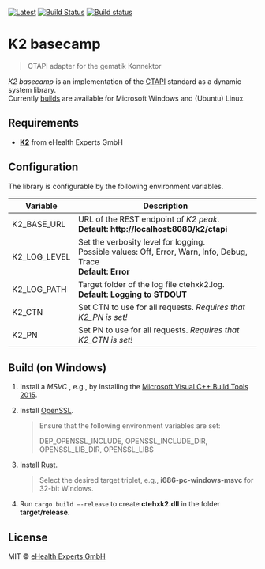 [![Latest](https://img.shields.io/github/release/eHealthExperts/k2-basecamp.svg?label=latest)](https://github.com/eHealthExperts/k2-basecamp/releases/latest) [![Build Status](https://travis-ci.org/eHealthExperts/k2-basecamp.svg?branch=master)](https://travis-ci.org/eHealthExperts/k2-basecamp) [![Build status](https://ci.appveyor.com/api/projects/status/mr7hc26i3nvddi04/branch/master?svg=true)](https://ci.appveyor.com/project/ChriFo/k2-basecamp/branch/master)

# K2 basecamp

> CTAPI adapter for the gematik Konnektor

*K2 basecamp* is an implementation of the [CTAPI](doc/CTAPI.pdf) standard as a dynamic system library.<br/>
Currently [builds](https://github.com/eHealthExperts/k2-basecamp/releases/latest) are available for Microsoft Windows and (Ubuntu) Linux.


## Requirements

* [**K2**](http://k2.ehealthexperts.de/) from eHealth Experts GmbH


## Configuration

The library is configurable by the following environment variables.

| Variable     | Description                              |
| ------------ | ---------------------------------------- |
| K2_BASE_URL  | URL of the REST endpoint of *K2 peak*.<br/>**Default: http://localhost:8080/k2/ctapi** <br/> |
| K2_LOG_LEVEL | Set the verbosity level for logging.<br/>Possible values: Off, Error, Warn, Info, Debug, Trace<br/>**Default: Error** |
| K2_LOG_PATH  | Target folder of the log file ctehxk2.log.<br/>**Default: Logging to STDOUT** |
| K2_CTN       | Set CTN to use for all requests. *Requires that K2_PN is set!* |
| K2_PN        | Set PN to use for all requests. *Requires that K2_CTN is set!* |


## Build (on Windows)

1. Install a *MSVC* , e.g., by installing the [Microsoft Visual C++ Build Tools 2015](http://landinghub.visualstudio.com/visual-cpp-build-tools).

2. Install [OpenSSL](http://slproweb.com/products/Win32OpenSSL.html).

   > Ensure that the following environment variables are set: 
   >
   > DEP_OPENSSL_INCLUDE, OPENSSL_INCLUDE_DIR, OPENSSL_LIB_DIR, OPENSSL_LIBS

3. Install [Rust](https://www.rust-lang.org).

   > Select the desired target triplet, e.g., **i686-pc-windows-msvc** for 32-bit Windows.

4. Run `cargo build —-release`  to create **ctehxk2.dll** in the folder **target/release**. 


## License

MIT © [eHealth Experts GmbH](http://ehealthexperts.de)
